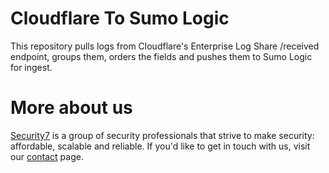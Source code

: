 # Cloudflare To Sumo Logic

This repository pulls logs from Cloudflare's Enterprise Log Share /received endpoint, groups them, orders the fields and pushes them to Sumo Logic for ingest.

# More about us

[Security7](https://www.security7.net/) is a group of security professionals that strive to make security: affordable, scalable and reliable. If you'd like to get in touch with us, visit our [contact](https://www.security7.net/contact/) page.

